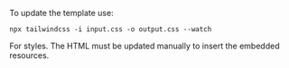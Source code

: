 To update the template use:

```
npx tailwindcss -i input.css -o output.css --watch
```

For styles. The HTML must be updated manually to insert the embedded resources.